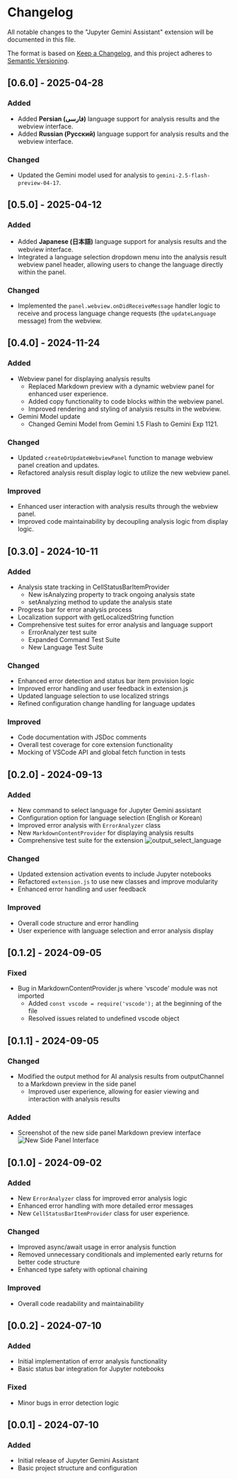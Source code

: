 # Changelog

All notable changes to the "Jupyter Gemini Assistant" extension will be documented in this file.

The format is based on [Keep a Changelog](https://keepachangelog.com/en/1.0.0/),
and this project adheres to [Semantic Versioning](https://semver.org/spec/v2.0.0.html).

## [0.6.0] - 2025-04-28

### Added

- Added **Persian (فارسی)** language support for analysis results and the webview interface.
- Added **Russian (Русский)** language support for analysis results and the webview interface.

### Changed

- Updated the Gemini model used for analysis to `gemini-2.5-flash-preview-04-17`.

## [0.5.0] - 2025-04-12

### Added

- Added **Japanese (日本語)** language support for analysis results and the webview interface.
- Integrated a language selection dropdown menu into the analysis result webview panel header, allowing users to change the language directly within the panel.

### Changed

- Implemented the `panel.webview.onDidReceiveMessage` handler logic to receive and process language change requests (the `updateLanguage` message) from the webview.

## [0.4.0] - 2024-11-24

### Added

- Webview panel for displaying analysis results
  - Replaced Markdown preview with a dynamic webview panel for enhanced user experience.
  - Added copy functionality to code blocks within the webview panel.
  - Improved rendering and styling of analysis results in the webview.
- Gemini Model update
  - Changed Gemini Model from Gemini 1.5 Flash to Gemini Exp 1121.

### Changed

- Updated `createOrUpdateWebviewPanel` function to manage webview panel creation and updates.
- Refactored analysis result display logic to utilize the new webview panel.

### Improved

- Enhanced user interaction with analysis results through the webview panel.
- Improved code maintainability by decoupling analysis logic from display logic.

## [0.3.0] - 2024-10-11

### Added

- Analysis state tracking in CellStatusBarItemProvider
  - New isAnalyzing property to track ongoing analysis state
  - setAnalyzing method to update the analysis state
- Progress bar for error analysis process
- Localization support with getLocalizedString function
- Comprehensive test suites for error analysis and language support
  - ErrorAnalyzer test suite
  - Expanded Command Test Suite
  - New Language Test Suite

### Changed

- Enhanced error detection and status bar item provision logic
- Improved error handling and user feedback in extension.js
- Updated language selection to use localized strings
- Refined configuration change handling for language updates

### Improved

- Code documentation with JSDoc comments
- Overall test coverage for core extension functionality
- Mocking of VSCode API and global fetch function in tests

## [0.2.0] - 2024-09-13

### Added

- New command to select language for Jupyter Gemini assistant
- Configuration option for language selection (English or Korean)
- Improved error analysis with `ErrorAnalyzer` class
- New `MarkdownContentProvider` for displaying analysis results
- Comprehensive test suite for the extension
  ![output_select_language](https://github.com/user-attachments/assets/4383f5ef-3c56-4cc5-aa7f-2a32e04a7ef0)

### Changed

- Updated extension activation events to include Jupyter notebooks
- Refactored `extension.js` to use new classes and improve modularity
- Enhanced error handling and user feedback

### Improved

- Overall code structure and error handling
- User experience with language selection and error analysis display

## [0.1.2] - 2024-09-05

### Fixed

- Bug in MarkdownContentProvider.js where 'vscode' module was not imported
  - Added `const vscode = require('vscode');` at the beginning of the file
  - Resolved issues related to undefined vscode object

## [0.1.1] - 2024-09-05

### Changed

- Modified the output method for AI analysis results from outputChannel to a Markdown preview in the side panel
  - Improved user experience, allowing for easier viewing and interaction with analysis results

### Added

- Screenshot of the new side panel Markdown preview interface
  ![New Side Panel Interface](https://github.com/user-attachments/assets/5445d853-490c-469f-a060-5f6919d071e4)

## [0.1.0] - 2024-09-02

### Added

- New `ErrorAnalyzer` class for improved error analysis logic
- Enhanced error handling with more detailed error messages
- New `CellStatusBarItemProvider` class for user experience.

### Changed

- Improved async/await usage in error analysis function
- Removed unnecessary conditionals and implemented early returns for better code structure
- Enhanced type safety with optional chaining

### Improved

- Overall code readability and maintainability

## [0.0.2] - 2024-07-10

### Added

- Initial implementation of error analysis functionality
- Basic status bar integration for Jupyter notebooks

### Fixed

- Minor bugs in error detection logic

## [0.0.1] - 2024-07-10

### Added

- Initial release of Jupyter Gemini Assistant
- Basic project structure and configuration
